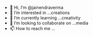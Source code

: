 - 👋 Hi, I’m @jainendraverma
- 👀 I’m interested in ...creations
- 🌱 I’m currently learning ...creativity
- 💞️ I’m looking to collaborate on ...media
- 📫 How to reach me ...

<!---
jainendraverma/jainendraverma is a ✨ special ✨ repository because its `README.md` (this file) appears on your GitHub profile.
You can click the Preview link to take a look at your changes.
--->
